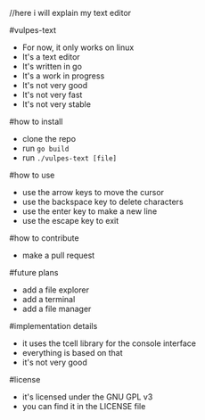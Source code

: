 //here i will explain my text editor

#vulpes-text
- For now, it only works on linux
- It's a text editor
- It's written in go 
- It's a work in progress
- It's not very good
- It's not very fast
- It's not very stable

#how to install
- clone the repo
- run `go build`
- run `./vulpes-text [file]`

#how to use
- use the arrow keys to move the cursor
- use the backspace key to delete characters
- use the enter key to make a new line
- use the escape key to exit

#how to contribute
- make a pull request

#future plans
- add a file explorer
- add a terminal
- add a file manager

#implementation details
- it uses the tcell library for the console interface
- everything is based on that
- it's not very good

#license
- it's licensed under the GNU GPL v3
- you can find it in the LICENSE file



